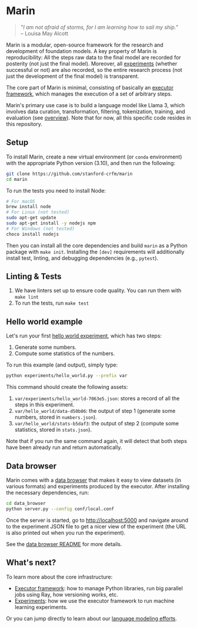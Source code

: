 # Marin

> "*I am not afraid of storms, for I am learning how to sail my ship."*<br/>
> – Louisa May Alcott

Marin is a modular, open-source framework for the research and development of
foundation models.  A key property of Marin is reproducibility: All the steps
raw data to the final model are recorded for posterity (not just the final
model).  Moreover, all [experiments](docs/experiments.md) (whether successful
or not) are also recorded, so the entire research process (not just the
development of the final model) is transparent.

The core part of Marin is minimal, consisting of basically an [executor
framework](docs/executor.md), which manages the execution of a set of
arbitrary steps.

Marin's primary use case is to build a language model like Llama 3,
which involves data curation, transformation, filtering, tokenization,
training, and evaluation (see [overview](docs/lm/overview.md)).
Note that for now, all this specific code resides in this repository.

## Setup

To install Marin, create a new virtual environment (or `conda` environment)
with the appropriate Python version (3.10), and then run the following:

```bash
git clone https://github.com/stanford-crfm/marin
cd marin
```

To run the tests you need to install Node:
```bash
# For macOS
brew install node
# For Linux (not tested)
sudo apt-get update
sudo apt-get install -y nodejs npm
# For Windows (not tested)
choco install nodejs
```

Then you can install all the core dependencies and build `marin` as a Python
package with `make init`.
Installing the `[dev]` requirements will additionally install test,
linting, and debugging dependencies (e.g., `pytest`).

## Linting & Tests

1. We have linters set up to ensure code quality. You can run them with `make lint`
2. To run the tests, run `make test`

## Hello world example

Let's run your first [hello world experiment](experiments/hello_world.py),
which has two steps:

1. Generate some numbers.
2. Compute some statistics of the numbers.

To run this example (and output), simply type:

```bash
python experiments/hello_world.py --prefix var
```

This command should create the following assets:

1. `var/experiments/hello_world-7063e5.json`: stores a record of all the steps in this experiment.
1. `var/hello_world/data-d50b06`: the output of step 1 (generate some numbers, stored in `numbers.json`).
1. `var/hello_world/stats-b5daf3`: the output of step 2 (compute some statistics, stored in `stats.json`).

Note that if you run the same command again, it will detect that both steps
have been already run and return automatically.

## Data browser

Marin comes with a [data browser](data_browser/README.md) that makes it easy to
view datasets (in various formats) and experiments produced by the executor.
After installing the necessary dependencies, run:

```bash
cd data_browser
python server.py --config conf/local.conf
```

Once the server is started, go to
[http://localhost:5000](http://localhost:5000) and navigate around to the
experiment JSON file to get a nicer view of the experiment (the URL is also
printed out when you run the experiment).

See the [data browser README](data_browser/README.md) for more details.

## What's next?

To learn more about the core infrastructure:
- [Executor framework](docs/executor.md): how to manage Python libraries, run big parallel jobs using Ray, how versioning works, etc.
- [Experiments](docs/experiments.md): how we use the executor framework to run machine learning experiments.

Or you can jump directly to learn about our [language modeling efforts](docs/lm/overview.md).
